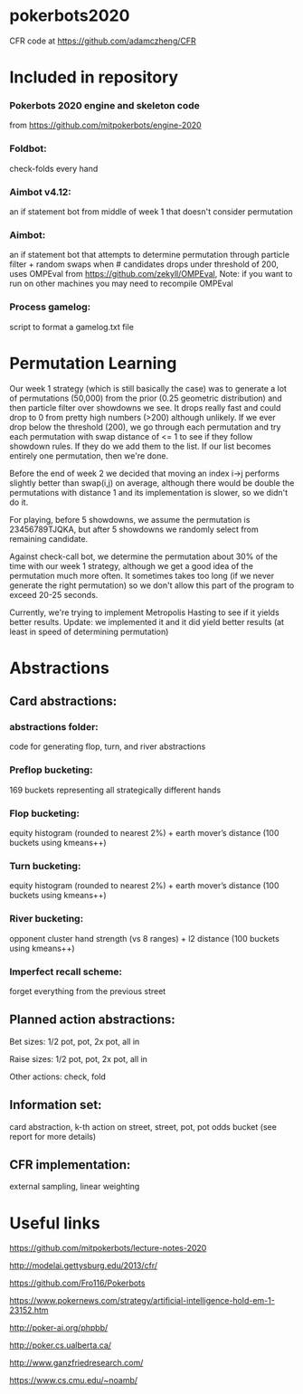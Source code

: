 # pokerbots2020

CFR code at
https://github.com/adamczheng/CFR

# Included in repository
### Pokerbots 2020 engine and skeleton code
from https://github.com/mitpokerbots/engine-2020

### Foldbot: 
check-folds every hand

### Aimbot v4.12:
an if statement bot from middle of week 1 that doesn't consider permutation

### Aimbot:
an if statement bot that attempts to determine permutation through particle filter + random swaps when # candidates drops under threshold of 200, uses OMPEval from https://github.com/zekyll/OMPEval, Note: if you want to run on other machines you may need to recompile OMPEval

### Process gamelog:
script to format a gamelog.txt file

# Permutation Learning
Our week 1 strategy (which is still basically the case) was to generate a lot of permutations (50,000) from the prior (0.25 geometric distribution) and then particle filter over showdowns we see. It drops really fast and could drop to 0 from pretty high numbers (>200) although unlikely. If we ever drop below the threshold (200), we go through each permutation and try each permutation with swap distance of <= 1 to see if they follow showdown rules. If they do we add them to the list. If our list becomes entirely one permutation, then we're done. 

Before the end of week 2 we decided that moving an index i->j performs slightly better than swap(i,j) on average, although there would be double the permutations with distance 1 and its implementation is slower, so we didn't do it.

For playing, before 5 showdowns, we assume the permutation is 23456789TJQKA, but after 5 showdowns we randomly select from remaining candidate.

Against check-call bot, we determine the permutation about 30% of the time with our week 1 strategy, although we get a good idea of the permutation much more often. It sometimes takes too long (if we never generate the right permutation) so we don't allow this part of the program to exceed 20-25 seconds.

Currently, we're trying to implement Metropolis Hasting to see if it yields better results. Update: we implemented it and it did yield better results (at least in speed of determining permutation)

# Abstractions
## Card abstractions:

### abstractions folder:
code for generating flop, turn, and river abstractions

### Preflop bucketing:
169 buckets representing all strategically different hands

### Flop bucketing:
equity histogram (rounded to nearest 2%) + earth mover’s distance (100 buckets using kmeans++)

### Turn bucketing:
equity histogram (rounded to nearest 2%) + earth mover’s distance (100 buckets using kmeans++)

### River bucketing:
opponent cluster hand strength (vs 8 ranges) + l2 distance (100 buckets using kmeans++) 

### Imperfect recall scheme:
forget everything from the previous street

## Planned action abstractions:

Bet sizes: 1/2 pot, pot, 2x pot, all in

Raise sizes: 1/2 pot, pot, 2x pot, all in

Other actions: check, fold

##  Information set: 
card abstraction, k-th action on street, street, pot, pot odds bucket (see report for more details)

## CFR implementation:
external sampling, linear weighting

# Useful links
https://github.com/mitpokerbots/lecture-notes-2020

http://modelai.gettysburg.edu/2013/cfr/

https://github.com/Fro116/Pokerbots

https://www.pokernews.com/strategy/artificial-intelligence-hold-em-1-23152.htm

http://poker-ai.org/phpbb/

http://poker.cs.ualberta.ca/

http://www.ganzfriedresearch.com/

https://www.cs.cmu.edu/~noamb/
